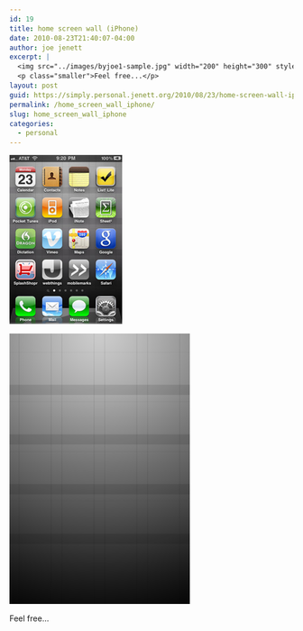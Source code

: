 ```yaml
---
id: 19
title: home screen wall (iPhone)
date: 2010-08-23T21:40:07-04:00
author: joe jenett
excerpt: |
  <img src="../images/byjoe1-sample.jpg" width="200" height="300" style="position:relative;float:right;margin:0 12px;"><img src="../images/byjoe1.png" width="320" height="480">
  <p class="smaller">Feel free...</p>
layout: post
guid: https://simply.personal.jenett.org/2010/08/23/home-screen-wall-iphone/
permalink: /home_screen_wall_iphone/
slug: home_screen_wall_iphone
categories:
  - personal
---
```

<p><img loading="lazy" src="../images/byjoe1-sample.jpg" width="200" height="300"></p><p><img loading="lazy" src="../images/byjoe1.png" width="320" height="480"></p>
<p class="smaller">Feel free…</p>